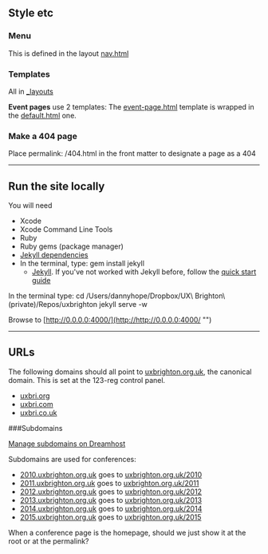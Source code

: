 ## Style etc

### Menu

This is defined in the layout  [nav.html](https://github.com/dannyhope/uxbrighton/edit/gh-pages/_includes/nav.html "")

### Templates

All in [_layouts](https://github.com/dannyhope/uxbrighton/tree/gh-pages/_layouts "")

**Event pages** use 2 templates: The [event-page.html](https://github.com/dannyhope/uxbrighton/edit/gh-pages/_layouts/event-page.html "") template is wrapped in the [default.html](https://github.com/dannyhope/uxbrighton/edit/gh-pages/_layouts/default.html "") one.

### Make a 404 page

Place permalink: /404.html in the front matter to designate a page as a 404

------

## Run the site locally

You will need

- Xcode 
- Xcode Command Line Tools 
- Ruby
- Ruby gems (package manager)
- [Jekyll dependencies](http://jekyllrb.com/docs/installation/)
- In the terminal, type: gem install jekyll
	-  [Jekyll](http://jekyllrb.com/). If you've not worked with Jekyll before, follow the [quick start guide](http://jekyllrb.com/docs/quickstart/)

In the terminal type:
cd /Users/dannyhope/Dropbox/UX\ Brighton\ \(private\)/Repos/uxbrighton
jekyll serve -w

Browse to [http://0.0.0.0:4000/](http://http://0.0.0.0:4000/ "")

-------

## URLs

The following domains should all point to [uxbrighton.org.uk](http://uxbrighton.org.uk ""), the canonical domain. This is set at the 123-reg control panel.

- [uxbri.org](http://uxbri.org "")
- [uxbri.com](http://uxbri.com "")
- [uxbri.co.uk](http://uxbri.co.uk "")

###Subdomains

[Manage subdomains on Dreamhost](http://panel.dreamhost.com "")

Subdomains are used for conferences:

- [2010.uxbrighton.org.uk](http://2010.uxbrighton.org.uk "") goes to [uxbrighton.org.uk/2010](http://uxbrighton.org.uk/2010 "")
- [2011.uxbrighton.org.uk](http://2011.uxbrighton.org.uk "") goes to [uxbrighton.org.uk/2011](http://uxbrighton.org.uk/2011 "")
- [2012.uxbrighton.org.uk](http://2012.uxbrighton.org.uk "") goes to [uxbrighton.org.uk/2012](http://uxbrighton.org.uk/2012 "")
- [2013.uxbrighton.org.uk](http://2013.uxbrighton.org.uk "") goes to [uxbrighton.org.uk/2013](http://uxbrighton.org.uk/2013 "")
- [2014.uxbrighton.org.uk](http://2014.uxbrighton.org.uk "") goes to [uxbrighton.org.uk/2014](http://uxbrighton.org.uk/2014 "")
- [2015.uxbrighton.org.uk](http://2015.uxbrighton.org.uk "") goes to [uxbrighton.org.uk/2015](http://uxbrighton.org.uk/2015 "")

When a conference page is the homepage, should we just show it at the root or at the permalink?